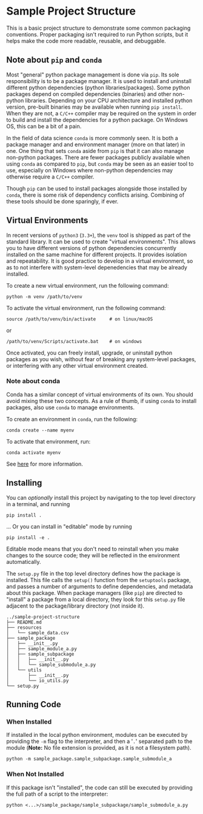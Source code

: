 # Sample Project Structure

This is a basic project structure to demonstrate some common packaging conventions. Proper packaging isn't required to run Python scripts, but it helps make the code more readable, reusable, and debuggable.

## Note about `pip` and `conda`
Most "general" python package management is done via `pip`. Its sole responsibility is to be a package manager. It is used to install and uninstall different python dependencies (python libraries/packages). Some python packages depend on compiled dependencies (binaries) and other non-python libraries. Depending on your CPU architecture and installed python version, pre-built binaries may be available when running `pip install`. When they are not, a `C/C++` compiler may be required on the system in order to build and install the dependencies for a python package. On Windows OS, this can be a bit of a pain.

In the field of data science `conda` is more commonly seen. It is both a package manager and and environment manager (more on that later) in one. One thing that sets `conda` aside from `pip` is that it can also manage non-python packages. There are fewer packages publicly available when using `conda` as compared to `pip`, but `conda` may be seen as an easier tool to use, especially on Windows where non-python dependencies may otherwise require a `C/C++` compiler. 

Though `pip` can be used to install packages alongside those installed by `conda`, there is some risk of dependency conflicts arising. Combining of these tools should be done sparingly, if ever.


## Virtual Environments
In recent versions of `python3` (`3.3+`), the `venv` tool is shipped as part of the standard library. It can be used to create "virtual environments". This allows you to have different versions of python dependencies concurrently installed on the same machine for different projects. It provides isolation and repeatability. It is good practice to develop in a virtual environment, so as to not interfere with system-level depenedencies that may be already installed.

To create a new virtual environment, run the following command:
```
python -m venv /path/to/venv
```

To activate the virtual environment, run the following command: 
```
source /path/to/venv/bin/activate     # on linux/macOS
```
or
```
/path/to/venv/Scripts/activate.bat    # on windows
```

Once activated, you can freely install, upgrade, or uninstall python packages as you wish, without fear of breaking any system-level packages, or interfering with any other virtual environment created.

### Note about conda
Conda has a similar concept of virtual environments of its own. You should avoid mixing these two concepts. As a rule of thumb, if using `conda` to install packages, also use `conda` to manage environments.

To create an environment in `conda`, run the following:
```
conda create --name myenv
```

To activate that environment, run:
```
conda activate myenv
```

See [here](https://docs.conda.io/projects/conda/en/latest/user-guide/tasks/manage-environments.html) for more information.

## Installing
You can *optionally* install this project by navigating to the top level directory in a terminal, and running
```
pip install .
```

... Or you can install in "editable" mode by running
```
pip install -e .
```
Editable mode means that you don't need to reinstall when you make changes to the source code; they will be reflected in the environment automatically.

The `setup.py` file in the top level directory defines how the package is installed. This file calls the `setup()` function from the `setuptools` package, and passes a number of arguments to define dependencies, and metadata about this package. When package managers (like `pip`) are directed to "install" a package from a local directory, they look for this `setup.py` file adjacent to the package/library directory (not inside it).
```
../sample-project-structure
├── README.md
├── resources
│   └── sample_data.csv
├── sample_package
│   ├── __init__.py
│   ├── sample_module_a.py
│   ├── sample_subpackage
│   │   ├── __init__.py
│   │   └── sample_submodule_a.py
│   └── utils
│       ├── __init__.py
│       └── io_utils.py
└── setup.py
```


## Running Code

### When Installed
If installed in the local python environment, modules can be executed by providing the `-m` flag to the interpreter, and then a '`.`' separated  path to the module (**Note:** No file extension is provided, as it is not a filesystem path).
```
python -m sample_package.sample_subpackage.sample_submodule_a
```

### When Not Installed
If this package isn't "installed", the code can still be executed by providing the full path of a script to the interpreter: 
```
python <...>/sample_package/sample_subpackage/sample_submodule_a.py
```